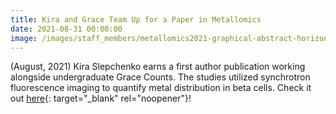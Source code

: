 ```yaml
---
title: Kira and Grace Team Up for a Paper in Metallomics
date: 2021-08-31 00:00:00
image: /images/staff_members/metallomics2021-graphical-abstract-horizontal.jpg
---
```

(August, 2021) Kira Slepchenko earns a first author publication working alongside undergraduate Grace Counts. The studies utilized synchrotron fluorescence imaging to quantify metal distribution in beta cells. Check it out&nbsp;[here](https://academic.oup.com/metallomics/article-abstract/13/9/mfab051/6353533){: target="_blank" rel="noopener"}\!
